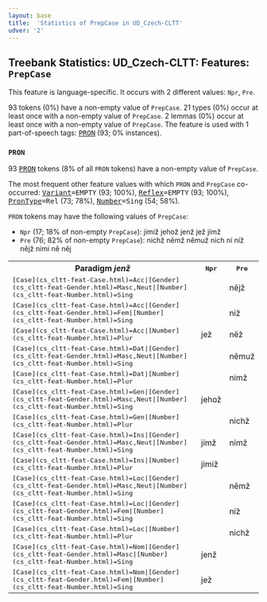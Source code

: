 ```yaml
---
layout: base
title:  'Statistics of PrepCase in UD_Czech-CLTT'
udver: '2'
---
```


## Treebank Statistics: UD_Czech-CLTT: Features: `PrepCase`

This feature is language-specific.
It occurs with 2 different values: `Npr`, `Pre`.

93 tokens (0%) have a non-empty value of `PrepCase`.
21 types (0%) occur at least once with a non-empty value of `PrepCase`.
2 lemmas (0%) occur at least once with a non-empty value of `PrepCase`.
The feature is used with 1 part-of-speech tags: <tt>[PRON](cs_cltt-pos-PRON.html)</tt> (93; 0% instances).

### `PRON`

93 <tt>[PRON](cs_cltt-pos-PRON.html)</tt> tokens (8% of all `PRON` tokens) have a non-empty value of `PrepCase`.

The most frequent other feature values with which `PRON` and `PrepCase` co-occurred: <tt>[Variant](cs_cltt-feat-Variant.html)</tt><tt>=EMPTY</tt> (93; 100%), <tt>[Reflex](cs_cltt-feat-Reflex.html)</tt><tt>=EMPTY</tt> (93; 100%), <tt>[PronType](cs_cltt-feat-PronType.html)</tt><tt>=Rel</tt> (73; 78%), <tt>[Number](cs_cltt-feat-Number.html)</tt><tt>=Sing</tt> (54; 58%).

`PRON` tokens may have the following values of `PrepCase`:

* `Npr` (17; 18% of non-empty `PrepCase`): jimiž jehož jenž jež jímž
* `Pre` (76; 82% of non-empty `PrepCase`): nichž němž němuž nich ní níž nějž nimi ně něj

<table>
  <tr><th>Paradigm <i>jenž</i></th><th><tt>Npr</tt></th><th><tt>Pre</tt></th></tr>
  <tr><td><tt><tt>[Case](cs_cltt-feat-Case.html)</tt><tt>=Acc</tt>|<tt>[Gender](cs_cltt-feat-Gender.html)</tt><tt>=Masc,Neut</tt>|<tt>[Number](cs_cltt-feat-Number.html)</tt><tt>=Sing</tt></tt></td><td></td><td>nějž</td></tr>
  <tr><td><tt><tt>[Case](cs_cltt-feat-Case.html)</tt><tt>=Acc</tt>|<tt>[Gender](cs_cltt-feat-Gender.html)</tt><tt>=Fem</tt>|<tt>[Number](cs_cltt-feat-Number.html)</tt><tt>=Sing</tt></tt></td><td></td><td>niž</td></tr>
  <tr><td><tt><tt>[Case](cs_cltt-feat-Case.html)</tt><tt>=Acc</tt>|<tt>[Number](cs_cltt-feat-Number.html)</tt><tt>=Plur</tt></tt></td><td>jež</td><td>něž</td></tr>
  <tr><td><tt><tt>[Case](cs_cltt-feat-Case.html)</tt><tt>=Dat</tt>|<tt>[Gender](cs_cltt-feat-Gender.html)</tt><tt>=Masc,Neut</tt>|<tt>[Number](cs_cltt-feat-Number.html)</tt><tt>=Sing</tt></tt></td><td></td><td>němuž</td></tr>
  <tr><td><tt><tt>[Case](cs_cltt-feat-Case.html)</tt><tt>=Dat</tt>|<tt>[Number](cs_cltt-feat-Number.html)</tt><tt>=Plur</tt></tt></td><td></td><td>nimž</td></tr>
  <tr><td><tt><tt>[Case](cs_cltt-feat-Case.html)</tt><tt>=Gen</tt>|<tt>[Gender](cs_cltt-feat-Gender.html)</tt><tt>=Masc,Neut</tt>|<tt>[Number](cs_cltt-feat-Number.html)</tt><tt>=Sing</tt></tt></td><td>jehož</td><td></td></tr>
  <tr><td><tt><tt>[Case](cs_cltt-feat-Case.html)</tt><tt>=Gen</tt>|<tt>[Number](cs_cltt-feat-Number.html)</tt><tt>=Plur</tt></tt></td><td></td><td>nichž</td></tr>
  <tr><td><tt><tt>[Case](cs_cltt-feat-Case.html)</tt><tt>=Ins</tt>|<tt>[Gender](cs_cltt-feat-Gender.html)</tt><tt>=Masc,Neut</tt>|<tt>[Number](cs_cltt-feat-Number.html)</tt><tt>=Sing</tt></tt></td><td>jímž</td><td>nímž</td></tr>
  <tr><td><tt><tt>[Case](cs_cltt-feat-Case.html)</tt><tt>=Ins</tt>|<tt>[Number](cs_cltt-feat-Number.html)</tt><tt>=Plur</tt></tt></td><td>jimiž</td><td></td></tr>
  <tr><td><tt><tt>[Case](cs_cltt-feat-Case.html)</tt><tt>=Loc</tt>|<tt>[Gender](cs_cltt-feat-Gender.html)</tt><tt>=Masc,Neut</tt>|<tt>[Number](cs_cltt-feat-Number.html)</tt><tt>=Sing</tt></tt></td><td></td><td>němž</td></tr>
  <tr><td><tt><tt>[Case](cs_cltt-feat-Case.html)</tt><tt>=Loc</tt>|<tt>[Gender](cs_cltt-feat-Gender.html)</tt><tt>=Fem</tt>|<tt>[Number](cs_cltt-feat-Number.html)</tt><tt>=Sing</tt></tt></td><td></td><td>níž</td></tr>
  <tr><td><tt><tt>[Case](cs_cltt-feat-Case.html)</tt><tt>=Loc</tt>|<tt>[Number](cs_cltt-feat-Number.html)</tt><tt>=Plur</tt></tt></td><td></td><td>nichž</td></tr>
  <tr><td><tt><tt>[Case](cs_cltt-feat-Case.html)</tt><tt>=Nom</tt>|<tt>[Gender](cs_cltt-feat-Gender.html)</tt><tt>=Masc</tt>|<tt>[Number](cs_cltt-feat-Number.html)</tt><tt>=Sing</tt></tt></td><td>jenž</td><td></td></tr>
  <tr><td><tt><tt>[Case](cs_cltt-feat-Case.html)</tt><tt>=Nom</tt>|<tt>[Gender](cs_cltt-feat-Gender.html)</tt><tt>=Fem</tt>|<tt>[Number](cs_cltt-feat-Number.html)</tt><tt>=Sing</tt></tt></td><td>jež</td><td></td></tr>
</table>

